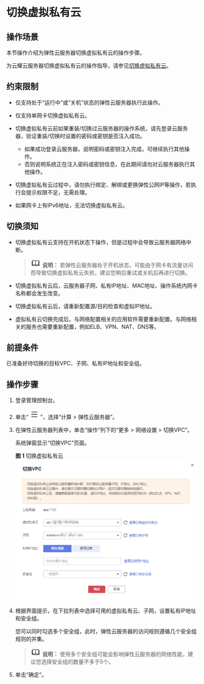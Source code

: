 # 切换虚拟私有云<a name="ecs_03_0504"></a>

## 操作场景<a name="section1954915820119"></a>

本节操作介绍为弹性云服务器切换虚拟私有云的操作步骤。

为云耀云服务器切换虚拟私有云的操作指导，请参见[切换虚拟私有云](https://support.huaweicloud.com/usermanual-hecs/hecs_03_0060.html)。

## 约束限制<a name="section1388112214111"></a>

-   仅支持处于“运行中”或“关机”状态的弹性云服务器执行此操作。
-   仅支持单网卡切换虚拟私有云。
-   切换虚拟私有云前如果重装/切换过云服务器的操作系统，请先登录云服务器，验证重装/切换时设置的密码或密钥是否注入成功。
    -   如果成功登录云服务器，说明密码或密钥注入完成，可继续执行其他操作。
    -   否则说明系统正在注入密码或密钥信息，在此期间请勿对云服务器执行其他操作。

-   切换虚拟私有云过程中，请勿执行绑定、解绑或更换弹性公网IP等操作，若执行会提示权限不足，无需处理。
-   如果网卡上有IPv6地址，无法切换虚拟私有云。

## 切换须知<a name="section6857355161815"></a>

-   切换虚拟私有云支持在开机状态下操作，但是过程中会导致云服务器网络中断。

    >![](public_sys-resources/icon-note.gif) **说明：** 
    >若弹性云服务器处于开机状态，可能由于网卡有流量访问而导致切换虚拟私有云失败，建议您稍后重试或关机后再进行切换。

-   切换虚拟私有云后，云服务器子网、私有IP地址、MAC地址、操作系统内网卡名称都会发生改变。
-   切换虚拟私有云后，请重新配置源/目的检查和虚拟IP地址。
-   虚拟私有云切换完成后，与网络配置相关的应用软件需要重新配置。与网络相关的服务也需要重新配置，例如ELB、VPN、NAT、DNS等。

## 前提条件<a name="section18845132143111"></a>

已准备好待切换的目标VPC、子网、私有IP地址和安全组。

## 操作步骤<a name="section683452713118"></a>

1.  登录管理控制台。
2.  单击“![](figures/service-list.jpg)”，选择“计算 \> 弹性云服务器”。
3.  在弹性云服务器列表中，单击“操作”列下的“更多 \> 网络设置 \> 切换VPC”。

    系统弹窗显示“切换VPC”页面。

    **图 1**  切换虚拟私有云<a name="fig12572124815015"></a>  
    ![](figures/切换虚拟私有云.png "切换虚拟私有云")

4.  根据界面提示，在下拉列表中选择可用的虚拟私有云、子网，设置私有IP地址和安全组。

    您可以同时勾选多个安全组，此时，弹性云服务器的访问规则遵循几个安全组规则的并集。

    >![](public_sys-resources/icon-note.gif) **说明：** 
    >使用多个安全组可能会影响弹性云服务器的网络性能，建议您选择安全组的数量不多于5个。

5.  单击“确定”。


